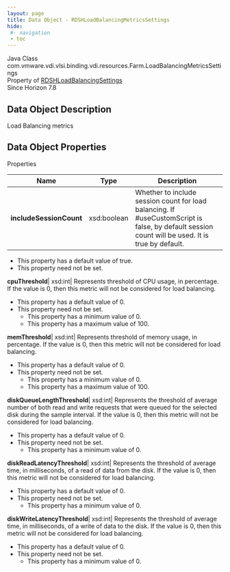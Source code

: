 ```yaml
---
layout: page
title: Data Object - RDSHLoadBalancingMetricsSettings
hide:
 #- navigation
 - toc
---
```






Java Class
    com.vmware.vdi.vlsi.binding.vdi.resources.Farm.LoadBalancingMetricsSettings  
Property of
     [RDSHLoadBalancingSettings](vdi.resources.Farm.LoadBalancingSettings.md#field_detail)  
Since 
    Horizon 7.8

## Data Object Description 

Load Balancing metrics 

## Data Object Properties

Properties

Name |  Type |  Description   
---|---|---  
**includeSessionCount**|  xsd:boolean|  Whether to include session count for load balancing. If #useCustomScript is false, by default session count will be used. It is true by default.   


  * This property has a default value of true.
* This property need not be set.

  
**cpuThreshold**|  xsd:int|  Represents threshold of CPU usage, in percentage. If the value is 0, then this metric will not be considered for load balancing.   


  * This property has a default value of 0.
* This property need not be set.
  * This property has a minimum value of 0. 
  * This property has a maximum value of 100. 

  
**memThreshold**|  xsd:int|  Represents threshold of memory usage, in percentage. If the value is 0, then this metric will not be considered for load balancing.   


  * This property has a default value of 0.
* This property need not be set.
  * This property has a minimum value of 0. 
  * This property has a maximum value of 100. 

  
**diskQueueLengthThreshold**|  xsd:int|  Represents the threshold of average number of both read and write requests that were queued for the selected disk during the sample interval. If the value is 0, then this metric will not be considered for load balancing.   


  * This property has a default value of 0.
* This property need not be set.
  * This property has a minimum value of 0. 

  
**diskReadLatencyThreshold**|  xsd:int|  Represents the threshold of average time, in milliseconds, of a read of data from the disk. If the value is 0, then this metric will not be considered for load balancing.   


  * This property has a default value of 0.
* This property need not be set.
  * This property has a minimum value of 0. 

  
**diskWriteLatencyThreshold**|  xsd:int|  Represents the threshold of average time, in milliseconds, of a write of data to the disk. If the value is 0, then this metric will not be considered for load balancing.   


  * This property has a default value of 0.
* This property need not be set.
  * This property has a minimum value of 0. 

  
  
  

  
  

